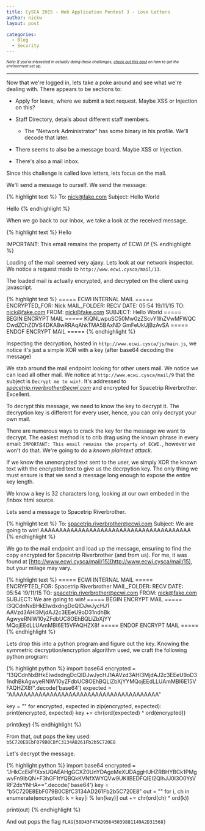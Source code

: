 ```yaml
---
title: CySCA 2015 - Web Application Pentest 3 - Love Letters
author: nickw
layout: post

categories:
  - Blog
  - Security
---
```


<div style="font-size:0.7em"><i>Note: If you're interested in actually doing these challenges, <a href="/post/2015/cysca-2015/">check out this post</a> on 
how to get the environment set up.</i>
</div>

* * *

Now that we're logged in, lets take a poke around and see what we're dealing 
with. There appears to be sections to:

- Apply for leave, where we submit a text request. Maybe XSS or Injection on 
  this?
- Staff Directory, details about different staff members. 
    - The "Network Administrator" has some binary in his profile. We'll decode 
      that later.

- There seems to also be a message board. Maybe XSS or Injection. 
- There's also a mail inbox.

<!--break-->

Since this challenge is called love letters, lets focus on the mail. 

We'll send a message to ourself. We send the message:

{% highlight text %}
To: nick@fake.com
Subject: Hello World

Hello
{% endhighlight %}

When we go back to our inbox, we take a look at the received message.

{% highlight text %}
Hello

IMPORTANT: This email remains the property of ECWI.0f
{% endhighlight %}

Loading of the mail seemed very ajaxy. Lets look at our network inspector. We 
notice a request made to `http://www.ecwi.cysca/mail/13`.

The loaded mail is actually encrypted, and decrypted on the client using 
javascript.

{% highlight text %}
===== ECWI INTERNAL MAIL =====
ENCRYPTED_FOR: Nick 
MAIL_FOLDER: RECV
DATE: 05:54 19/11/15
TO: nick@fake.com
FROM: nick@fake.com
SUBJECT: Hello World
===== BEGIN ENCRYPT MAIL =====
KiQNLwpuSC50Mw0zZScvY1lhZVwMFWQC
CwdZChZDVS4DKA8wRRAqAhkTMA5BAxND
GmFeUkUjBzAvSA
===== ENDOF ENCRYPT MAIL =====
{% endhighlight %}

Inspecting the decryption, hosted in `http://www.ecwi.cysca/js/main.js`, we 
notice it's just a simple XOR with a key (after base64 decoding the message)

We stab around the mail endpoint looking for other users mail. We notice
we can load all other mail. We notice at `http://www.ecwi.cysca/mail/9` that
the subject is `Decrypt me to win!`. It's addressed to *spacetrip.riverbrother@ecwi.com*
and encrypted for Spacetrip Riverbrother. Excellent. 

To decrypt this message, we need to know the key to decrypt it. The decryption
key is different for every user, hence, you can only decrypt your own mail.

There are numerous ways to crack the key for the message we want to decrypt. 
The easiest method is to crib drag using the known phrase in every email: 
`IMPORTANT: This email remains the property of ECWI.`, however we won't do 
that. We're going to do a *known plaintext attack*.

If we know the unencrypted text sent to the user, we simply XOR the known text 
with the encrypted text to give us the decrpytion key. The only thing we must 
ensure is that we send a message long enough to expose the entire key length.

We know a key is 32 characters long, looking at our own embeded in the /inbox 
html source.

Lets send a message to Spacetrip Riverbrother. 

{% highlight text %}
To: spacetrip.riverbrother@ecwi.com
Subject: We are going to win!
AAAAAAAAAAAAAAAAAAAAAAAAAAAAAAAAAAAAAAAA
{% endhighlight %}

We go to the mail endpoint and load up the message, ensuring to find the copy
encrypted for Spacetrip Riverbrother (and from us). For me, it was found at 
[http://www.ecwi.cysca/mail/15](http://www.ecwi.cysca/mail/15), but your milage may vary.

{% highlight text %}
===== ECWI INTERNAL MAIL =====
ENCRYPTED_FOR: Spacetrip Riverbrother
MAIL_FOLDER: RECV
DATE: 05:54 19/11/15
TO: spacetrip.riverbrother@ecwi.com
FROM: nick@fake.com
SUBJECT: We are going to win!
===== BEGIN ENCRYPT MAIL =====
I3QCdnNxBHkEIwdxdngDcQIDJwJycHJ1
AAVzd3AHI3MjdAJ2c3EEeU9oD31ndhBk
AgwyeRNlW10yZFdbUC8OEhBQLlZbXjYY
MQojEEdLLUAmMBI6E15VFAQHZX8f
===== ENDOF ENCRYPT MAIL =====
{% endhighlight %}

Lets drop this into a python program and figure out the key. Knowing the symmetric 
decryption/encryption algorithm used, we craft the following python program:

{% highlight python %}
import base64
encrypted = "I3QCdnNxBHkEIwdxdngDcQIDJwJycHJ1AAVzd3AHI3MjdAJ2c3EEeU9oD31ndhBkAgwyeRNlW10yZFdbUC8OEhBQLlZbXjYYMQojEEdLLUAmMBI6E15VFAQHZX8f".decode('base64')
expected = "AAAAAAAAAAAAAAAAAAAAAAAAAAAAAAAAAAAAAAAA"

key = ""
for encrypted, expected in zip(encrypted, expected):
    print(encrypted, expected)
    key += chr(ord(expected) ^ ord(encrypted))

print(key)
{% endhighlight %}

From that, out pops the key used: `b5C720E8EbF079B0CBfC3134AD261Fb2b5C720E8`

Let's decrypt the message.

{% highlight python %}
import base64
encrypted = "JHkCcEkFfXxxUQAEAHgGCXZ0UnYDAgoMeXUDAggHUHZRBHYBCk1PMgwvFn9lbQN+F3hGF1tYQBQkKVNfXWYQVw9UKllBEDFQIEI2QlhJJ0I3O0YsVRF2dxYNHA==".decode('base64')
key = "b5C720E8EbF079B0CBfC3134AD261Fb2b5C720E8"
out = ""
for i, ch in enumerate(encrypted):
    k = key[i % len(key)]
    out += chr(ord(ch) ^ ord(k))

print(out)
{% endhighlight %}

And out pops the flag `FLAG{58D43F47AD95645039881149A2D31568}`